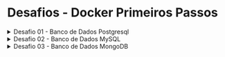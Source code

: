 # Desafios - Docker Primeiros Passos

<details><summary>Desafio 01 - Banco de Dados Postgresql</summary>

<br/>

## Desafio

Você está dando os primeiros passos no uso de containers. E a melhor forma de iniciar no mundo de containers é usar em ambiente de desenvolvimento.

Sua missão é ajudar a equipe de desenvolvimento a ter mais autonomia no desenvolvimento de projetos. E uma das reclamações da equipe é o setup local.

Crie um comando para criar um banco de dados PostgreSQL no ambiente do desenvolvedor de uma forma que cumpra os seguintes requisitos:
* O nome do banco de dados deve ser curso_docker
* O usuário de acesso ao banco deve ser docker_usr
* A senha do usuário deve ser docker_pwd

Lembrando que a execução em container deve ser transparente pra quem está desenvolvendo. E que aqui você não precisa se preocupar com a perda dos dados do banco e nem nada disso, é apenas para desenvolvimento pontual.
Coloque aqui embaixo o comando que a equipe deve usar pra criar um banco de dados PostgreSQL com esses requisitos.

## Solução

[Postgres - Official Image | Docker Hub](https://hub.docker.com/_/postgres)

```sh
$ docker container run -d -p 5432:5432 -e POSTGRES_DB="curso_docker" -e POSTGRES_USER="docker_usr" -e POSTGRES_PASSWORD="docker_pwd" p
ostgres

Unable to find image 'postgres:latest' locally
latest: Pulling from library/postgres
e4fff0779e6d: Already exists
3dd23fa89c28: Pull complete
9110f5284332: Pull complete
b2a5b191a941: Pull complete
f0baaf1c42c6: Pull complete
3c42bd6bf488: Pull complete
cb55f9f5ebf8: Pull complete
6eeec50ef8e1: Pull complete
ba3d1f8aa002: Pull complete
199cdf05dfec: Pull complete
438d147df750: Pull complete
a2e706f2e593: Pull complete
2505d0b60422: Pull complete
133de8acf4aa: Pull complete
Digest: sha256:c62fdb7fd6f519ef425c54760894c74e8d0cb04fbf4f7d3d79aafd86bae24edd
Status: Downloaded newer image for postgres:latest
9b28d31730a0bfae9ec5944e80b40675cc9c3c513c94c21b7d2ef164066b0aa5

$ docker container ls
CONTAINER ID   IMAGE      COMMAND                  CREATED          STATUS          PORTS                                                  NAMES
9b28d31730a0   postgres   "docker-entrypoint.s…"   16 minutes ago   Up 16 minutes   0.0.0.0:5432->5432/tcp, :::5432->5432/tcp              vigilant_dewdney
```

[Download DBeaver Community](https://dbeaver.io/download/)

![image](https://github.com/user-attachments/assets/55c80380-c284-4e6a-9122-74203a8a23c6)

![image](https://github.com/user-attachments/assets/0e6decc9-7e20-4050-9469-4e8aa3ed516f)

</details>

<details><summary>Desafio 02 - Banco de Dados MySQL</summary>

<br/>

## Desafio

Agora que a equipe tem como criar o banco de dados Postgre, crie o comando pra criar o banco de dados MySQL usando os requisitos abaixo:

* O nome do banco de dados deve ser docker_db
* O usuário de acesso ao banco deve ser docker_usr
* A senha do usuário deve ser docker_pwd
 
Lembrando que a execução em container deve ser transparente pra quem está desenvolvendo. E que aqui você não precisa se preocupar com a perda dos dados do banco e nem nada disso, é apenas para desenvolvimento pontual.

Coloque aqui embaixo o comando que a equipe deve usar pra criar um banco de dados MySQL com esses requisitos

## Solução

[MySQL - Official Image | Docker Hub](https://hub.docker.com/_/mysql)

```sh
$ docker container run -d -p 3306:3306 -e MYSQL_ROOT_PASSWORD="root_pwd" -e MYSQL_DATABASE=docker_db -e MYSQL_USER=docker_usr -e MYSQL
_PASSWORD=docker_pwd mysql
00e77084f274f2f982ff531bce45d1703f7ce99c536f30d972ea8304970b7959

$ docker container ls
CONTAINER ID   IMAGE      COMMAND                  CREATED          STATUS          PORTS                                                  NAMES
00e77084f274   mysql      "docker-entrypoint.s…"   29 seconds ago   Up 28 seconds   0.0.0.0:3306->3306/tcp, :::3306->3306/tcp, 33060/tcp   youthful_chaplygin
```

![image](https://github.com/user-attachments/assets/0602bb4f-69db-47d0-b665-a32282aba451)

![image](https://github.com/user-attachments/assets/a4d54fad-38db-4fab-b305-111981d6022a)

![image](https://github.com/user-attachments/assets/d8ec2f75-a142-4f27-b44b-454dfb9d7486)

</details>

<details><summary>Desafio 03 - Banco de Dados MongoDB</summary>

<br/>

## Desafio

Pra finalizar essa etapa, crie o comando pra criar o banco de dados MongoDB usando os requisitos abaixo:

* O usuário root do banco deve ser mongo_usr
* A senha do usuário root deve ser mongo_pwd

Lembrando que a execução em container deve ser transparente pra quem está desenvolvendo. E que aqui você não precisa se preocupar com a perda dos dados do banco e nem nada disso, é apenas para desenvolvimento pontual.

Coloque aqui embaixo o comando que a equipe deve usar pra criar um banco de dados MongoDB com esses requisitos.

## Solução

[Mongo - Official Image | Docker Hub](https://hub.docker.com/_/mongo)

```sh
$ docker container run -d -p 27017:27017 -e MONGO_INITDB_ROOT_USERNAME=mongo_usr -e MONGO_INITDB_ROOT_PASSWORD=mongo_pwd mongo
Unable to find image 'mongo:latest' locally
latest: Pulling from library/mongo
857cc8cb19c0: Pull complete
ced7a238bbe6: Pull complete
02b2514837c9: Pull complete
22133372085a: Pull complete
c2dcbe55d7d8: Pull complete
8d8896cc7f27: Pull complete
21700c8b4854: Pull complete
d6268a37a75c: Pull complete
Digest: sha256:ae1cf99fa7bfb007db8416ad4f3980c46054d949fa55d28e6d301a813fee6c06
Status: Downloaded newer image for mongo:latest
983003bfc560fd448a9374e2b7e29594494d6b4e3dde3d2e3ac101c4d2786d2a

$ docker container ls
CONTAINER ID   IMAGE      COMMAND                  CREATED         STATUS         PORTS                                                  NAMES
983003bfc560   mongo      "docker-entrypoint.s…"   5 seconds ago   Up 5 seconds   0.0.0.0:27017->27017/tcp, :::27017->27017/tcp          kind_vaughan
```

![image](https://github.com/user-attachments/assets/ab4b5054-a983-472c-8d76-4de50b9e680c)


</details>
